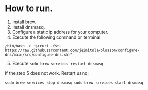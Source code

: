 # How to run.

1. Install brew.
2. Install dnsmasq.
3. Configure a static ip address for your computer.
4. Execute the following command on terminal
```
/bin/bash -c "$(curl -fsSL https://raw.githubusercontent.com/jgimitola-blossom/configure-dns/main/src/configure-dns.sh)"
```

5. Execute `sudo brew services restart dnsmasq`

If the step 5 does not work. Restart using:

`sudo brew services stop dnsmasq`
`sudo brew services start dnsmasq`
